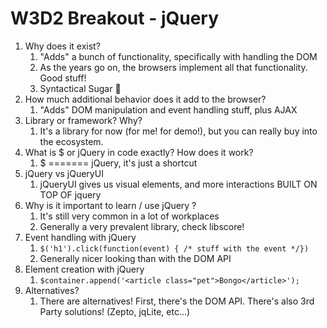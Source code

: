 W3D2 Breakout - jQuery
====================

1. Why does it exist?
    1. "Adds" a bunch of functionality, specifically with handling the DOM
    2. As the years go on, the browsers implement all that functionality. Good stuff!
    3. Syntactical Sugar 🍬
2. How much additional behavior does it add to the browser?
    1. "Adds" DOM manipulation and event handling stuff, plus AJAX
3. Library or framework? Why?
    1. It's a library for now (for me! for demo!), but you can really buy into the ecosystem.
4. What is $ or jQuery in code exactly? How does it work?
    1. $ ======= jQuery, it's just a shortcut
5. jQuery vs jQueryUI
    1. jQueryUI gives us visual elements, and more interactions BUILT ON TOP OF jquery
6. Why is it important to learn / use jQuery ?
    1. It's still very common in a lot of workplaces
    2. Generally a very prevalent library, check libscore!
7. Event handling with jQuery
    1. `$('h1').click(function(event) { /* stuff with the event */})`
    2. Generally nicer looking than with the DOM API
8. Element creation with jQuery
    1. `$container.append('<article class="pet">Bongo</article>');`
9. Alternatives?
    1. There are alternatives! First, there's the DOM API. There's also 3rd Party solutions! (Zepto, jqLite, etc...)
